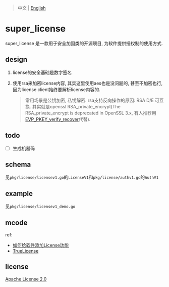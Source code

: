 > 中文 | [English](README_en.md)

# super_license
super_license 是一款用于安全加固类的开源项目, 为软件提供授权制的使用方式.

## design
1. license的安全基础是数字签名
1. 使用rsa来加密license内容, 其实这里使用aes也是没问题的, 甚至不加密也行, 因为license client始终要解析license内容的.

    > 常用场景是公钥加密, 私钥解密. rsa支持反向操作的原因: RSA D/E 可互换. 其实就是openssl RSA_private_encrypt(The RSA_private_encrypt is deprecated in OpenSSL 3.x, 有人推荐用[EVP_PKEY_verify_recover](https://github.com/openssl/openssl/discussions/23733)代替).

## todo
- [ ] 生成机器码

## schema
见`pkg/license/licensev1.go`的`LicenseV1`和`pkg/license/authv1.go`的`AuthV1`

## example
见`pkg/license/licensev1_demo.go`

## mcode
ref:
- [如何给软件添加License功能](https://www.duidaima.com/Group/Topic/ASP.NET/15393)
- [TrueLicense](https://github.com/JCXTB/TrueLicense)

## license
[Apache License 2.0](https://github.com/apache/.github/blob/main/LICENSE)